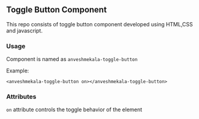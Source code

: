## Toggle Button Component

This repo consists of toggle button component developed using HTML,CSS and javascript.


### Usage

Component is named as `anveshmekala-toggle-button` 

Example:

```
<anveshmekala-toggle-button on></anveshmekala-toggle-button>
```

### Attributes

`on` attribute controls the toggle behavior of the element

